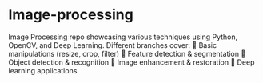 # Image-processing
Image Processing repo showcasing various techniques using Python, OpenCV, and Deep Learning. Different branches cover: 📌 Basic manipulations (resize, crop, filter) 📌 Feature detection &amp; segmentation 📌 Object detection &amp; recognition 📌 Image enhancement &amp; restoration 📌 Deep learning applications

